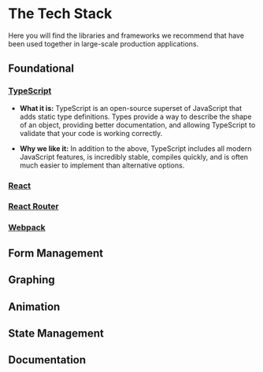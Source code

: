 # The Tech Stack
Here you will find the libraries and frameworks we recommend that have been used together in large-scale production applications.


## Foundational

### [TypeScript](https://www.typescriptlang.org/)
- **What it is:** TypeScript is an open-source superset of JavaScript that adds static type definitions. Types provide a way to describe the shape of an object, providing better documentation, and allowing TypeScript to validate that your code is working correctly.

- **Why we like it:** In addition to the above, TypeScript includes all modern JavaScript features, is incredibly stable, compiles quickly, and is often much easier to implement than alternative options.

### [React](https://reactjs.org/)

### [React Router](https://reactrouter.com/)

### [Webpack](https://webpack.js.org/)


## Form Management


## Graphing


## Animation


## State Management


## Documentation
